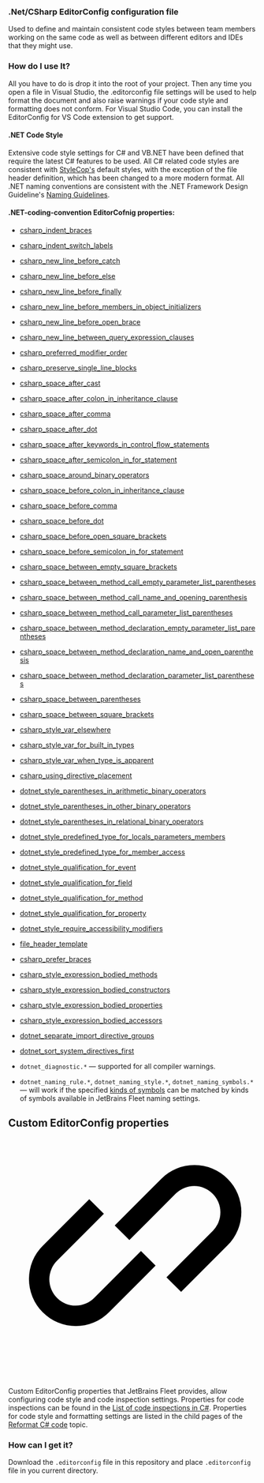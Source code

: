 ### .Net/CSharp EditorConfig configuration file

Used to define and maintain consistent code styles between team members working on the same code as well as between different editors and IDEs that they might use.

### How do I use It?
All you have to do is drop it into the root of your project. Then any time you open a file in Visual Studio, the .editorconfig file settings will be used to help format the document and also raise warnings if your code style and formatting does not conform. For Visual Studio Code, you can install the EditorConfig for VS Code extension to get support.

#### .NET Code Style
Extensive code style settings for C# and VB.NET have been defined that require the latest C# features to be used.
All C# related code styles are consistent with [StyleCop's](https://github.com/DotNetAnalyzers/StyleCopAnalyzers) default styles, with the exception of the file header definition, which has been changed to a more modern format.
All .NET naming conventions are consistent with the .NET Framework Design Guideline's [Naming Guidelines](https://docs.microsoft.com/en-us/dotnet/standard/design-guidelines/naming-guidelines).

#### .NET-coding-convention EditorCofnig properties:

<ul class="article__list list _bullet h2-related" id="90900cf9"><li class="list__item" id="7ce7498f"><p class="article__p child"><a href="https://docs.microsoft.com/en-us/dotnet/fundamentals/code-analysis/style-rules/formatting-rules#csharp_indent_braces" data-test="external-link " rel="" class="link link--external link--dark" id="1bc98397">csharp_indent_braces</a></p></li><li class="list__item" id="1e4a0a1"><p class="article__p child"><a href="https://docs.microsoft.com/en-us/dotnet/fundamentals/code-analysis/style-rules/formatting-rules#csharp_indent_switch_labels" data-test="external-link " rel="" class="link link--external link--dark" id="eaa35209">csharp_indent_switch_labels</a></p></li><li class="list__item" id="6c20951"><p class="article__p child"><a href="https://docs.microsoft.com/en-us/dotnet/fundamentals/code-analysis/style-rules/formatting-rules#csharp_new_line_before_catch" data-test="external-link " rel="" class="link link--external link--dark" id="8912733d">csharp_new_line_before_catch</a></p></li><li class="list__item" id="a490f494"><p class="article__p child"><a href="https://docs.microsoft.com/en-us/dotnet/fundamentals/code-analysis/style-rules/formatting-rules#csharp_new_line_before_else" data-test="external-link " rel="" class="link link--external link--dark" id="4e824567">csharp_new_line_before_else</a></p></li><li class="list__item" id="c3fdc7cf"><p class="article__p child"><a href="https://docs.microsoft.com/en-us/dotnet/fundamentals/code-analysis/style-rules/formatting-rules#csharp_new_line_before_finally" data-test="external-link " rel="" class="link link--external link--dark" id="43f9245d">csharp_new_line_before_finally</a></p></li><li class="list__item" id="ef54f461"><p class="article__p child"><a href="https://docs.microsoft.com/en-us/dotnet/fundamentals/code-analysis/style-rules/formatting-rules#csharp_new_line_before_members_in_object_initializers" data-test="external-link " rel="" class="link link--external link--dark" id="ebcf4837">csharp_new_line_before_members_in_object_initializers</a></p></li><li class="list__item" id="5ec11e91"><p class="article__p child"><a href="https://docs.microsoft.com/en-us/dotnet/fundamentals/code-analysis/style-rules/formatting-rules#csharp_new_line_before_open_brace" data-test="external-link " rel="" class="link link--external link--dark" id="62ee563d">csharp_new_line_before_open_brace</a></p></li><li class="list__item" id="18ea5d44"><p class="article__p child"><a href="https://docs.microsoft.com/en-us/dotnet/fundamentals/code-analysis/style-rules/formatting-rules#csharp_new_line_between_query_expression_clauses" data-test="external-link " rel="" class="link link--external link--dark" id="92f91568">csharp_new_line_between_query_expression_clauses</a></p></li><li class="list__item" id="d9c07e26"><p class="article__p child"><a href="https://docs.microsoft.com/en-us/dotnet/fundamentals/code-analysis/style-rules/formatting-rules#csharp_preferred_modifier_order" data-test="external-link " rel="" class="link link--external link--dark" id="80ed8d02">csharp_preferred_modifier_order</a></p></li><li class="list__item" id="d76862c"><p class="article__p child"><a href="https://docs.microsoft.com/en-us/dotnet/fundamentals/code-analysis/style-rules/formatting-rules#csharp_preserve_single_line_blocks" data-test="external-link " rel="" class="link link--external link--dark" id="4101cb29">csharp_preserve_single_line_blocks</a></p></li><li class="list__item" id="356b6c8f"><p class="article__p child"><a href="https://docs.microsoft.com/en-us/dotnet/fundamentals/code-analysis/style-rules/formatting-rules#csharp_space_after_cast" data-test="external-link " rel="" class="link link--external link--dark" id="f3fe7a41">csharp_space_after_cast</a></p></li><li class="list__item" id="a808dec1"><p class="article__p child"><a href="https://docs.microsoft.com/en-us/dotnet/fundamentals/code-analysis/style-rules/formatting-rules#csharp_space_after_colon_in_inheritance_clause" data-test="external-link " rel="" class="link link--external link--dark" id="d028979a">csharp_space_after_colon_in_inheritance_clause</a></p></li><li class="list__item" id="6744c5dd"><p class="article__p child"><a href="https://docs.microsoft.com/en-us/dotnet/fundamentals/code-analysis/style-rules/formatting-rules#csharp_space_after_comma" data-test="external-link " rel="" class="link link--external link--dark" id="370bdad5">csharp_space_after_comma</a></p></li><li class="list__item" id="25d3daa7"><p class="article__p child"><a href="https://docs.microsoft.com/en-us/dotnet/fundamentals/code-analysis/style-rules/formatting-rules#csharp_space_after_dot" data-test="external-link " rel="" class="link link--external link--dark" id="534fcc6">csharp_space_after_dot</a></p></li><li class="list__item" id="deebe319"><p class="article__p child"><a href="https://docs.microsoft.com/en-us/dotnet/fundamentals/code-analysis/style-rules/formatting-rules#csharp_space_after_keywords_in_control_flow_statements" data-test="external-link " rel="" class="link link--external link--dark" id="59e9ddf2">csharp_space_after_keywords_in_control_flow_statements</a></p></li><li class="list__item" id="f7f2cd04"><p class="article__p child"><a href="https://docs.microsoft.com/en-us/dotnet/fundamentals/code-analysis/style-rules/formatting-rules#csharp_space_after_semicolon_in_for_statement" data-test="external-link " rel="" class="link link--external link--dark" id="799ddfd1">csharp_space_after_semicolon_in_for_statement</a></p></li><li class="list__item" id="6c56cb63"><p class="article__p child"><a href="https://docs.microsoft.com/en-us/dotnet/fundamentals/code-analysis/style-rules/formatting-rules#csharp_space_around_binary_operators" data-test="external-link " rel="" class="link link--external link--dark" id="d573697a">csharp_space_around_binary_operators</a></p></li><li class="list__item" id="34b3783f"><p class="article__p child"><a href="https://docs.microsoft.com/en-us/dotnet/fundamentals/code-analysis/style-rules/formatting-rules#csharp_space_before_colon_in_inheritance_clause" data-test="external-link " rel="" class="link link--external link--dark" id="6fb5d76d">csharp_space_before_colon_in_inheritance_clause</a></p></li><li class="list__item" id="501bd35d"><p class="article__p child"><a href="https://docs.microsoft.com/en-us/dotnet/fundamentals/code-analysis/style-rules/formatting-rules#csharp_space_before_comma" data-test="external-link " rel="" class="link link--external link--dark" id="4846cf8f">csharp_space_before_comma</a></p></li><li class="list__item" id="3b82560b"><p class="article__p child"><a href="https://docs.microsoft.com/en-us/dotnet/fundamentals/code-analysis/style-rules/formatting-rules#csharp_space_before_dot" data-test="external-link " rel="" class="link link--external link--dark" id="c2a96d92">csharp_space_before_dot</a></p></li><li class="list__item" id="83ab4ec9"><p class="article__p child"><a href="https://docs.microsoft.com/en-us/dotnet/fundamentals/code-analysis/style-rules/formatting-rules#csharp_space_before_open_square_brackets" data-test="external-link " rel="" class="link link--external link--dark" id="81fc968">csharp_space_before_open_square_brackets</a></p></li><li class="list__item" id="8304dba3"><p class="article__p child"><a href="https://docs.microsoft.com/en-us/dotnet/fundamentals/code-analysis/style-rules/formatting-rules#csharp_space_before_semicolon_in_for_statement" data-test="external-link " rel="" class="link link--external link--dark" id="27b3486e">csharp_space_before_semicolon_in_for_statement</a></p></li><li class="list__item" id="b2403870"><p class="article__p child"><a href="https://docs.microsoft.com/en-us/dotnet/fundamentals/code-analysis/style-rules/formatting-rules#csharp_space_between_empty_square_brackets" data-test="external-link " rel="" class="link link--external link--dark" id="d555cb68">csharp_space_between_empty_square_brackets</a></p></li><li class="list__item" id="5fdd3e56"><p class="article__p child"><a href="https://docs.microsoft.com/en-us/dotnet/fundamentals/code-analysis/style-rules/formatting-rules#csharp_space_between_method_call_empty_parameter_list_parentheses" data-test="external-link " rel="" class="link link--external link--dark" id="53b56e99">csharp_space_between_method_call_empty_parameter_list_parentheses</a></p></li><li class="list__item" id="e658f445"><p class="article__p child"><a href="https://docs.microsoft.com/en-us/dotnet/fundamentals/code-analysis/style-rules/formatting-rules#csharp_space_between_method_call_name_and_opening_parenthesis" data-test="external-link " rel="" class="link link--external link--dark" id="66e3066c">csharp_space_between_method_call_name_and_opening_parenthesis</a></p></li><li class="list__item" id="477c46"><p class="article__p child"><a href="https://docs.microsoft.com/en-us/dotnet/fundamentals/code-analysis/style-rules/formatting-rules#csharp_space_between_method_call_parameter_list_parentheses" data-test="external-link " rel="" class="link link--external link--dark" id="3fa61a8c">csharp_space_between_method_call_parameter_list_parentheses</a></p></li><li class="list__item" id="f8f78fca"><p class="article__p child"><a href="https://docs.microsoft.com/en-us/dotnet/fundamentals/code-analysis/style-rules/formatting-rules#csharp_space_between_method_declaration_empty_parameter_list_parentheses" data-test="external-link " rel="" class="link link--external link--dark" id="96c9aa64">csharp_space_between_method_declaration_empty_parameter_list_parentheses</a></p></li><li class="list__item" id="577ad6c"><p class="article__p child"><a href="https://docs.microsoft.com/en-us/dotnet/fundamentals/code-analysis/style-rules/formatting-rules#csharp_space_between_method_declaration_name_and_open_parenthesis" data-test="external-link " rel="" class="link link--external link--dark" id="5a31d153">csharp_space_between_method_declaration_name_and_open_parenthesis</a></p></li><li class="list__item" id="59fb24b3"><p class="article__p child"><a href="https://docs.microsoft.com/en-us/dotnet/fundamentals/code-analysis/style-rules/formatting-rules#csharp_space_between_method_declaration_parameter_list_parentheses" data-test="external-link " rel="" class="link link--external link--dark" id="25f23e24">csharp_space_between_method_declaration_parameter_list_parentheses</a></p></li><li class="list__item" id="7b9de0de"><p class="article__p child"><a href="https://docs.microsoft.com/en-us/dotnet/fundamentals/code-analysis/style-rules/formatting-rules#csharp_space_between_parentheses" data-test="external-link " rel="" class="link link--external link--dark" id="8cdbb081">csharp_space_between_parentheses</a></p></li><li class="list__item" id="b9da41c8"><p class="article__p child"><a href="https://docs.microsoft.com/en-us/dotnet/fundamentals/code-analysis/style-rules/formatting-rules#csharp_space_between_square_brackets" data-test="external-link " rel="" class="link link--external link--dark" id="e4f7207c">csharp_space_between_square_brackets</a></p></li><li class="list__item" id="64f40a54"><p class="article__p child"><a href="https://docs.microsoft.com/en-us/dotnet/fundamentals/code-analysis/style-rules/ide0007-ide0008#csharp_style_var_elsewhere" data-test="external-link " rel="" class="link link--external link--dark" id="62002765">csharp_style_var_elsewhere</a></p></li><li class="list__item" id="7f207e0f"><p class="article__p child"><a href="https://docs.microsoft.com/en-us/dotnet/fundamentals/code-analysis/style-rules/ide0007-ide0008#csharp_style_var_for_built_in_types" data-test="external-link " rel="" class="link link--external link--dark" id="69fe8685">csharp_style_var_for_built_in_types</a></p></li><li class="list__item" id="4f7ec3e8"><p class="article__p child"><a href="https://docs.microsoft.com/en-us/dotnet/fundamentals/code-analysis/style-rules/ide0007-ide0008#csharp_style_var_when_type_is_apparent" data-test="external-link " rel="" class="link link--external link--dark" id="8ead8f7a">csharp_style_var_when_type_is_apparent</a></p></li><li class="list__item" id="338f9a29"><p class="article__p child"><a href="https://docs.microsoft.com/en-us/dotnet/fundamentals/code-analysis/style-rules/ide0065#csharp_using_directive_placement" data-test="external-link " rel="" class="link link--external link--dark" id="cc058b3d">csharp_using_directive_placement</a></p></li><li class="list__item" id="3871e81c"><p class="article__p child"><a href="https://docs.microsoft.com/en-us/dotnet/fundamentals/code-analysis/style-rules/ide0047-ide0048#dotnet_style_parentheses_in_arithmetic_binary_operators" data-test="external-link " rel="" class="link link--external link--dark" id="9a895823">dotnet_style_parentheses_in_arithmetic_binary_operators</a></p></li><li class="list__item" id="47e6d3fc"><p class="article__p child"><a href="https://docs.microsoft.com/en-us/dotnet/fundamentals/code-analysis/style-rules/ide0047-ide0048#dotnet_style_parentheses_in_other_binary_operators" data-test="external-link " rel="" class="link link--external link--dark" id="67142456">dotnet_style_parentheses_in_other_binary_operators</a></p></li><li class="list__item" id="4fb64821"><p class="article__p child"><a href="https://docs.microsoft.com/en-us/dotnet/fundamentals/code-analysis/style-rules/ide0047-ide0048#dotnet_style_parentheses_in_relational_binary_operators" data-test="external-link " rel="" class="link link--external link--dark" id="402fb997">dotnet_style_parentheses_in_relational_binary_operators</a></p></li><li class="list__item" id="a8595092"><p class="article__p child"><a href="https://docs.microsoft.com/en-us/dotnet/fundamentals/code-analysis/style-rules/ide0049#dotnet_style_predefined_type_for_locals_parameters_members" data-test="external-link " rel="" class="link link--external link--dark" id="cbfb104a">dotnet_style_predefined_type_for_locals_parameters_members</a></p></li><li class="list__item" id="821e0256"><p class="article__p child"><a href="https://docs.microsoft.com/en-us/dotnet/fundamentals/code-analysis/style-rules/ide0049#dotnet_style_predefined_type_for_member_access" data-test="external-link " rel="" class="link link--external link--dark" id="84e72319">dotnet_style_predefined_type_for_member_access</a></p></li><li class="list__item" id="b8e6c040"><p class="article__p child"><a href="https://docs.microsoft.com/en-us/dotnet/fundamentals/code-analysis/style-rules/ide0003-ide0009#dotnet_style_qualification_for_event" data-test="external-link " rel="" class="link link--external link--dark" id="5eba11b3">dotnet_style_qualification_for_event</a></p></li><li class="list__item" id="4da93d0e"><p class="article__p child"><a href="https://docs.microsoft.com/en-us/dotnet/fundamentals/code-analysis/style-rules/ide0003-ide0009#dotnet_style_qualification_for_field" data-test="external-link " rel="" class="link link--external link--dark" id="fe5fd86d">dotnet_style_qualification_for_field</a></p></li><li class="list__item" id="ee57a10a"><p class="article__p child"><a href="https://docs.microsoft.com/en-us/dotnet/fundamentals/code-analysis/style-rules/ide0003-ide0009#dotnet_style_qualification_for_method" data-test="external-link " rel="" class="link link--external link--dark" id="9be0bd8">dotnet_style_qualification_for_method</a></p></li><li class="list__item" id="91154996"><p class="article__p child"><a href="https://docs.microsoft.com/en-us/dotnet/fundamentals/code-analysis/style-rules/ide0003-ide0009#dotnet_style_qualification_for_property" data-test="external-link " rel="" class="link link--external link--dark" id="8bcb7286">dotnet_style_qualification_for_property</a></p></li><li class="list__item" id="78d0c346"><p class="article__p child"><a href="https://docs.microsoft.com/en-us/dotnet/fundamentals/code-analysis/style-rules/ide0040#dotnet_style_require_accessibility_modifiers" data-test="external-link " rel="" class="link link--external link--dark" id="e70bd48a">dotnet_style_require_accessibility_modifiers</a></p></li><li class="list__item" id="530c7375"><p class="article__p child"><a href="https://docs.microsoft.com/en-us/dotnet/fundamentals/code-analysis/style-rules/ide0073#file_header_template" data-test="external-link " rel="" class="link link--external link--dark" id="241f3783">file_header_template</a></p></li><li class="list__item" id="5e07f47e"><p class="article__p child"><a href="https://docs.microsoft.com/en-us/dotnet/fundamentals/code-analysis/style-rules/ide0011#csharp_prefer_braces" data-test="external-link " rel="" class="link link--external link--dark" id="fc65cf31">csharp_prefer_braces</a></p></li><li class="list__item" id="f5ecfff5"><p class="article__p child"><a href="https://docs.microsoft.com/en-us/dotnet/fundamentals/code-analysis/style-rules/ide0022#csharp_style_expression_bodied_methods" data-test="external-link " rel="" class="link link--external link--dark" id="b10f7ddc">csharp_style_expression_bodied_methods</a></p></li><li class="list__item" id="1d5df49a"><p class="article__p child"><a href="https://docs.microsoft.com/en-us/dotnet/fundamentals/code-analysis/style-rules/ide0021#csharp_style_expression_bodied_constructors" data-test="external-link " rel="" class="link link--external link--dark" id="a1c7a521">csharp_style_expression_bodied_constructors</a></p></li><li class="list__item" id="c78221e2"><p class="article__p child"><a href="https://docs.microsoft.com/en-us/dotnet/fundamentals/code-analysis/style-rules/ide0025#csharp_style_expression_bodied_properties" data-test="external-link " rel="" class="link link--external link--dark" id="1c818ed8">csharp_style_expression_bodied_properties</a></p></li><li class="list__item" id="15c0193e"><p class="article__p child"><a href="https://docs.microsoft.com/en-us/dotnet/fundamentals/code-analysis/style-rules/ide0027#csharp_style_expression_bodied_accessors" data-test="external-link " rel="" class="link link--external link--dark" id="f374af31">csharp_style_expression_bodied_accessors</a></p></li><li class="list__item" id="3071e591"><p class="article__p child"><a href="https://docs.microsoft.com/en-us/dotnet/fundamentals/code-analysis/style-rules/formatting-rules#dotnet_separate_import_directive_groups" data-test="external-link " rel="" class="link link--external link--dark" id="5014bc42">dotnet_separate_import_directive_groups</a></p></li><li class="list__item" id="96764371"><p class="article__p child"><a href="https://docs.microsoft.com/en-us/dotnet/fundamentals/code-analysis/style-rules/formatting-rules#dotnet_sort_system_directives_first" data-test="external-link " rel="" class="link link--external link--dark" id="af8ae48e">dotnet_sort_system_directives_first</a></p></li><li class="list__item" id="11cf5923"><p class="article__p child"><code class="code ">dotnet_diagnostic.*</code> — supported for all compiler warnings.</p></li><li class="list__item" id="df280b7e"><p class="article__p child"> <code class="code ">dotnet_naming_rule.*</code>, <code class="code ">dotnet_naming_style.*</code>, <code class="code ">dotnet_naming_symbols.*</code> — will work if the specified <a href="https://docs.microsoft.com/en-us/visualstudio/ide/editorconfig-naming-conventions#kinds-of-symbols" data-test="external-link " rel="" class="link link--external link--dark" id="92ae471e">kinds of symbols</a> can be matched by kinds of symbols available in JetBrains Fleet naming settings. </p></li></ul>

<section class="chapter h1-related"><h2 id="custom" data-toc="custom" class="article__h2"><span class="article__header"><span class="article__title">Custom EditorConfig properties</span>﻿<a data-test="internal-link permalink" rel="" class="link-nude permalink" href="/help/fleet/using-editorconfig.html#custom"><span data-clipboard-text="https://www.jetbrains.com/help/fleet/using-editorconfig.html#custom"><svg viewBox="0 0 24 24" class="wt-icon wt-icon_size_s permalink__icon permalink__icon--size-s"><path d="M21.207 4.793a4.536 4.536 0 0 0-6.414 0l-4.5 4.5 1.414 1.414 4.5-4.5a2.536 2.536 0 0 1 3.586 3.586l-4.5 4.5 1.414 1.414 4.5-4.5a4.536 4.536 0 0 0 0-6.414z"></path><path d="M8.328 16.258a2.536 2.536 0 1 1-3.586-3.586l4.5-4.5-1.414-1.414-4.5 4.5a4.535 4.535 0 0 0 6.414 6.414l4.5-4.5-1.414-1.414z"></path></svg></span></a></span></h2><p id="e1722388" class="article__p h2-related">Custom EditorConfig properties that JetBrains Fleet provides, allow configuring code style and code inspection settings. Properties for code inspections can be found in the <a data-test="internal-link " rel="" class="link link--dark" id="b61654aa" href="code-inspection-list-csharp.html">List of code inspections in C#</a>. Properties for code style and formatting settings are listed in the child pages of the <a data-test="internal-link " rel="" class="link link--dark" id="cf22e5e8" href="reformat-csharp.html">Reformat C# code</a> topic.</p></section>

### How can I get it?

Download the `.editorconfig` file in this repository and place `.editorconfig` file in you current directory.
